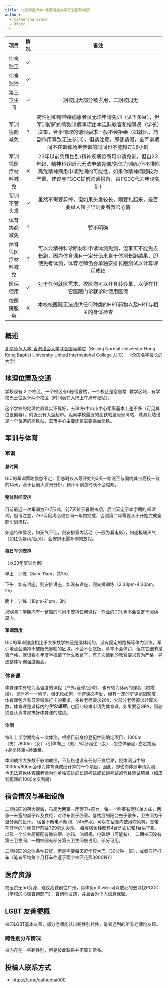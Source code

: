 ```yaml
---
title: 北京师范大学-香港浸会大学联合国际学院
author:
  - Catherina Grace
  - dfdtc
---
```


|        项目        | 情况 |     备注     |
| :----------------: | :--: | :----------: |
|      宿舍独卫      |  ✓   |              |
|      宿舍独浴      |  ✓   |              |
|     第三卫生间     |  ✓   |一期校园大部分被占用，二期校园无|
|    军训协商减免    |  ?   | 跨性别和精神疾病患者虽无法申请免训（见下条目），但军训期间的零散请假事项由本连队教官和指导员（学长）决策，合乎情理的请假要求一般不会拒绝（如就医，药副作用导致无法参训），但请注意，即使请假，全军训期间不在训练场地参训的时间也不能超过16小时 |
| 军训凭医疗材料减免 |  X  | 23年以前凭跨性别/精神疾病诊断可申请免训，但自23年起，精神科诊断已无法申请免训/免体力训练(但不排除高危精神病患申请免训的可能性，如果你精神问题较为严重，建议与PGCC提前沟通报备，由PGCC代为申请免训) |
|    军训不管头发    |  ✓  | 虽然不需要剪掉，但如果头发较长，则要扎起来，是否要盘入帽子里则要看教官心情 |
|    体育协商减免    |  ?  | 暂不明确 |
| 体育凭医疗材料减免 |  ?  | 可以凭精神科诊断材料申请体测免测，但事实不能免去长跑，因为体育课有一定分值来自于体测长跑结果，即使免考体测，体育老师仍会单独安排长跑测试以计算课程成绩 |
|      医保使用      |  ✓  | 对于任何就医需求，校医均可以开具转诊单，以便在其它医院门诊就诊时使用医保 |
|     校医院服务     |  X  | 本校校医院无法提供任何种类的HRT药物以及HRT与相关的身体检查 |

## 概述

[北京师范大学-香港浸会大学联合国际学院](https://uic.edu.cn)（Beijing Normal University-Hong Kong Baptist University United International College ,UIC）
（全国名字最长的大学）

## 地理位置及交通

学校现有 2 个校区，一个校区有6栋宿舍楼，一个校区是宿舍楼+教学区域，有学校巴士往返于两个校区（时间表在大巴上车点有张贴）。

这个学校的地理位置属实不算好，去珠海/中山市中心距离基本上差不多（可见其位置偏僻），附近没有大型超市。距离学校最近的高铁站是唐家湾站，珠海北站也是一个备选的高铁站，去市中心主要还是需要乘坐高铁。

## 军训与体育

### 军训

#### 总时间

UIC的军训策略飘忽不定，但总时长从最开始的3天一路涨至与国内其它高校一致的14天，基于目前大背景分析，预计军训总时长不会缩短。

#### 整体时间安排

目前最近一次军训为7+7形式，前7天位于暑假末期，后七天定于本学期的*阅读周*，但请注意，7+7两段均必须在同一年内完成，否则第二年需要从头开始完成全部军训流程。

如遇特殊情况，如天气不佳，则安排室内活动（一般为看电影），如遇极端天气（如红色暴雨/台风），会安排无需补训的放假。

#### 每日军训安排

（以23年军训为例）

早上：训练（8am-11am，共3h）

下午：如有讲座，则安排讲座，如没有讲座，则安排训练（2:30pm-4:30pm，2h）

晚上：训练（18pm-21pm，3h）

*阅读周*：学期内有一整周的时间不安排任何课程，作业的DDL也不会设定于阅读周内。

#### 军训烈度

UIC的军训强度相比于大多数学校还是偏休闲的，没有固定的跑操等体力训练，军训地点会选择不被阳光暴晒的区域，不会不让吃饭，基本不会体罚，但其它细节是否严格，就很看本年度学校请了什么教官了，有几次请到的教官要求较为严格，导致整体军训强度偏高。

### 体育课

体育课中有较为高强度的课程（户外/篮球/足球），也有较为休闲的课程（啦啦操），具体不一一列举，但无论如何，体育课必考勤，但有一定的旷课宽限额度，体育课包含有日常锻炼打卡的要求，多数老师要求20h，少部分老师要求计算次数，体育课是课标内的***学分课程***，也因此较难申请免体育课，如果要卷GPA，则必须要认真考虑搞好体育课的成绩。

#### 体测

每年上半学期均有一次体测，根据目前身份登记性别确定项目，1000m（男）/800m（女）+引体向上（男）/仰卧起坐（女）+坐位体前屈+立定跳远+身高体重+肺活量。

体测成绩大多数不影响成绩，不及格也没有任何不良后果，但体测当中的1000m/800m会作为体育课成绩计算的一个项目，因此，即使你体测申请免测，也无法避免体育课老师为你单独安排的长跑考试或长跑考试的代替测试项目（如皮划艇课的1000m皮划艇）

## 宿舍情况与基础设施

二期校园的宿舍很新，布局为两室一厅两卫+阳台，每一个卧室有两张单人床，两张一米宽的桌子以及衣柜，对称布置于卧室。低楼层的阳台虫子很多，卫生间为干湿分离的设计。
宿舍不断电不断网，24h热水。可以在宿舍内使用吹风机，宽带在开学的时候自行前往T29旁边办理。
每层宿舍楼都有4台洗衣机和1台烘干机，以及一个公共厨房配有微波炉、冰箱、油烟机、电磁炉（可能有）。
二期校园没有第三卫生间，一期校园有部分第三卫生间被占用，部分可用。

二期校园的总体条件较好，但是需要每天赶学校大巴（30分钟一班），或者自行打车（笔者平均每个月打车往返于两个校区花费300CNY）

## 医疗资源

校医院无hrt资源，建议高铁前往广州，具体见mtf.wiki
可以放心的去寻找PGCC（学校的心理咨询部门），咨询师友跨，并且会对个人信息保密。

## LGBT 友善梗概

校园LGBT基本友善，部分老师能认出跨性别挂件，笔者遇到的所有老师均友跨。

### 跨性别分布情况

校内存在一些跨性别，但是彼此联系并不算非常多。

<!--
### 院系探路

## 其他信息

---

-->
## 投稿人联系方式

- https://t.me/catherina000

<!--
### 贡献者姓名
-->

